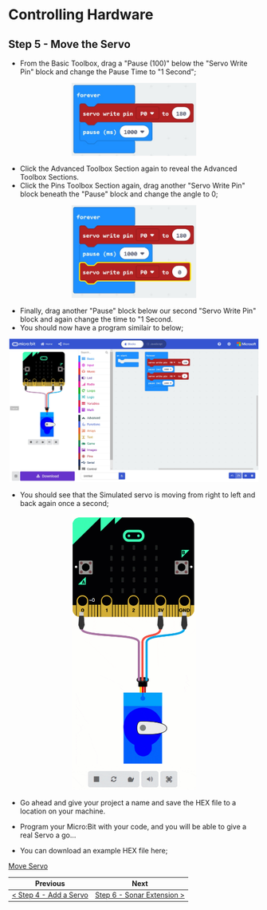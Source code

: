 # Controlling Hardware #

## Step 5 - Move the Servo ##

- From the Basic Toolbox, drag a "Pause (100)" below the "Servo Write Pin" block and change the Pause Time to "1 Second";

<p align="center">
    <img src="images/5-pause-block-placed.jpg" width="250px" >
</p>

- Click the Advanced Toolbox Section again to reveal the Advanced Toolbox Sections.
- Click the Pins Toolbox Section again, drag another "Servo Write Pin" block beneath the "Pause" block and change the angle to 0;

<p align="center">
    <img src="images/5-servo-write-pin-block-placed.jpg" width="250px" >
</p>

- Finally, drag another "Pause" block below our second "Servo Write Pin" block and again change the time to "1 Second.
- You should now have a program similair to below;

<p align="center">
    <img src="images/5-servo-program.jpg" width="500px" >
</p>

- You should see that the Simulated servo is moving from right to left and back again once a second;

<p align="center">
    <img src="images/5-servo-move.gif" width="250px" >
</p>

- Go ahead and give your project a name and save the HEX file to a location on your machine.
- Program your Micro:Bit with your code, and you will be able to give a real Servo a go...

- You can download an example HEX file here;

<a href="hex/microbit-Servo-Move.hex">Move Servo</a>

| Previous | Next |
| -------- | ---- |
| [< Step 4 - Add a Servo](4-add-servo.md) | [Step 6 - Sonar Extension >](6-sonar-extension.md) |